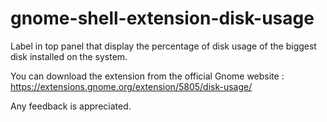 # gnome-shell-extension-disk-usage

Label in top panel that display the percentage of disk usage of the biggest disk installed on the system.

You can download the extension from the official Gnome website : https://extensions.gnome.org/extension/5805/disk-usage/

Any feedback is appreciated.

